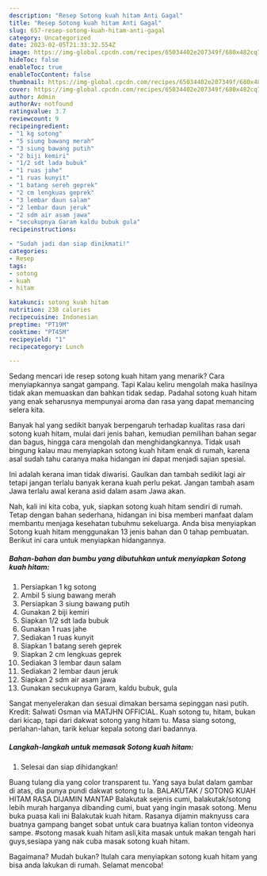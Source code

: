 ```yaml
---
description: "Resep Sotong kuah hitam Anti Gagal"
title: "Resep Sotong kuah hitam Anti Gagal"
slug: 657-resep-sotong-kuah-hitam-anti-gagal
category: Uncategorized
date: 2023-02-05T21:33:32.554Z
image: https://img-global.cpcdn.com/recipes/65034402e207349f/680x482cq70/sotong-kuah-hitam-foto-resep-utama.jpg
hideToc: false
enableToc: true
enableTocContent: false
thumbnail: https://img-global.cpcdn.com/recipes/65034402e207349f/680x482cq70/sotong-kuah-hitam-foto-resep-utama.jpg
cover: https://img-global.cpcdn.com/recipes/65034402e207349f/680x482cq70/sotong-kuah-hitam-foto-resep-utama.jpg
author: Admin
authorAv: notfound
ratingvalue: 3.7
reviewcount: 9
recipeingredient:
- "1 kg sotong"
- "5 siung bawang merah"
- "3 siung bawang putih"
- "2 biji kemiri"
- "1/2 sdt lada bubuk"
- "1 ruas jahe"
- "1 ruas kunyit"
- "1 batang sereh geprek"
- "2 cm lengkuas geprek"
- "3 lembar daun salam"
- "2 lembar daun jeruk"
- "2 sdm air asam jawa"
- "secukupnya Garam kaldu bubuk gula"
recipeinstructions:

- "Sudah jadi dan siap dinikmati!"
categories:
- Resep
tags:
- sotong
- kuah
- hitam

katakunci: sotong kuah hitam 
nutrition: 238 calories
recipecuisine: Indonesian
preptime: "PT19M"
cooktime: "PT45M"
recipeyield: "1"
recipecategory: Lunch

---
```



Sedang mencari ide resep sotong kuah hitam yang menarik? Cara menyiapkannya sangat gampang. Tapi Kalau keliru mengolah maka hasilnya tidak akan memuaskan dan bahkan tidak sedap. Padahal sotong kuah hitam yang enak seharusnya mempunyai aroma dan rasa yang dapat memancing selera kita.


Banyak hal yang sedikit banyak berpengaruh terhadap kualitas rasa dari sotong kuah hitam, mulai dari jenis bahan, kemudian pemilihan bahan segar dan bagus, hingga cara mengolah dan menghidangkannya. Tidak usah bingung kalau mau menyiapkan sotong kuah hitam enak di rumah, karena asal sudah tahu caranya maka hidangan ini dapat menjadi sajian spesial.

Ini adalah kerana iman tidak diwarisi. Gaulkan dan tambah sedikit lagi air tetapi jangan terlalu banyak kerana kuah perlu pekat. Jangan tambah asam Jawa terlalu awal kerana asid dalam asam Jawa akan.


Nah, kali ini kita coba, yuk, siapkan sotong kuah hitam sendiri di rumah. Tetap dengan bahan sederhana, hidangan ini bisa memberi manfaat dalam membantu menjaga kesehatan tubuhmu sekeluarga. Anda bisa menyiapkan Sotong kuah hitam menggunakan 13 jenis bahan dan 0 tahap pembuatan. Berikut ini cara untuk menyiapkan hidangannya.

<!--inarticleads1-->

##### Bahan-bahan dan bumbu yang dibutuhkan untuk menyiapkan Sotong kuah hitam:

1. Persiapkan 1 kg sotong
1. Ambil 5 siung bawang merah
1. Persiapkan 3 siung bawang putih
1. Gunakan 2 biji kemiri
1. Siapkan 1/2 sdt lada bubuk
1. Gunakan 1 ruas jahe
1. Sediakan 1 ruas kunyit
1. Siapkan 1 batang sereh geprek
1. Siapkan 2 cm lengkuas geprek
1. Sediakan 3 lembar daun salam
1. Sediakan 2 lembar daun jeruk
1. Siapkan 2 sdm air asam jawa
1. Gunakan secukupnya Garam, kaldu bubuk, gula


Sangat menyelerakan dan sesuai dimakan bersama sepinggan nasi putih. Kredit: Salwati Osman via MATJHN OFFICIAL. Kuah sotong tu, hitam, bukan dari kicap, tapi dari dakwat sotong yang hitam tu. Masa siang sotong, perlahan-lahan, tarik keluar kepala sotong dari badannya. 

<!--inarticleads2-->

##### Langkah-langkah untuk memasak Sotong kuah hitam:


1. Selesai dan siap dihidangkan!

Buang tulang dia yang color transparent tu. Yang saya bulat dalam gambar di atas, dia punya pundi dakwat sotong tu la. BALAKUTAK / SOTONG KUAH HITAM RASA DIJAMIN MANTAP Balakutak sejenis cumi, balakutak/sotong lebih murah harganya dibanding cumi, buat yang ingin masak sotong. Menu buka puasa kali ini Balakutak kuah hitam. Rasanya dijamin maknyuss cara buatnya gampang banget sobat untuk cara buatnya kalian tonton videonya sampe. #sotong masak kuah hitam asli,kita masak untuk makan tengah hari guys,sesiapa yang nak cuba masak sotong kuah hitam. 

Bagaimana? Mudah bukan? Itulah cara menyiapkan sotong kuah hitam yang bisa anda lakukan di rumah. Selamat mencoba!
